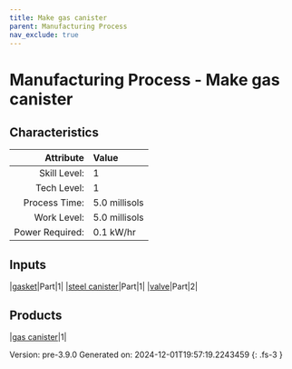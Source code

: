 ```yaml
---
title: Make gas canister
parent: Manufacturing Process
nav_exclude: true
---
```

# Manufacturing Process - Make gas canister


## Characteristics

| Attribute      | Value |
|--------:|:------|
|Skill Level:|1|
|Tech Level:|1|
|Process Time:|5.0 millisols|
|Work Level:|5.0 millisols|
|Power Required:|0.1 kW/hr|

## Inputs

|[gasket](../part/gasket.html)|Part|1|
|[steel canister](../part/steel-canister.html)|Part|1|
|[valve](../part/valve.html)|Part|2|

## Products

|[gas canister](../null/gas-canister.html)|1|


Version: pre-3.9.0 Generated on: 2024-12-01T19:57:19.2243459
{: .fs-3 }

